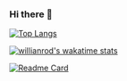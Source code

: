 ### Hi there 👋

[![Top Langs](https://github-readme-stats.vercel.app/api/top-langs/?username=Mikhail39yanov&layout=compact)](https://github.com/anuraghazra/github-readme-stats)

[![willianrod's wakatime stats](https://github-readme-stats.vercel.app/api/wakatime?username=Mikhail39yanov)](https://github.com/anuraghazra/github-readme-stats)

[![Readme Card](https://github-readme-stats.vercel.app/api/pin/?username=Mikhail39yanov&repo=github-readme-stats)](https://github.com/anuraghazra/github-readme-stats)

<!--
**Mikhail39yanov/Mikhail39yanov** is a ✨ _special_ ✨ repository because its `README.md` (this file) appears on your GitHub profile.

Here are some ideas to get you started:

- 🔭 I’m currently working on ...
- 🌱 I’m currently learning ...
- 👯 I’m looking to collaborate on ...
- 🤔 I’m looking for help with ...
- 💬 Ask me about ...
- 📫 How to reach me: ...
- 😄 Pronouns: ...
- ⚡ Fun fact: ...
-->
